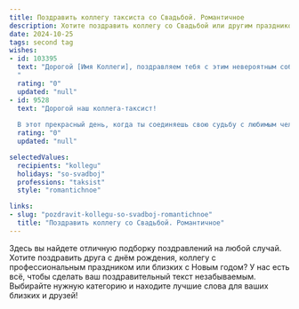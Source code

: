 ```yaml
---
title: Поздравить коллегу таксиста со Свадьбой. Романтичное
description: Хотите поздравить коллегу со Свадьбой или другим праздником? Наш ИИ создаст незабываемое поздравление, а вы обязательно выделитесь среди других.  
date: 2024-10-25
tags: second tag
wishes:
- id: 103395
  text: "Дорогой [Имя Коллеги], поздравляем тебя с этим невероятным событием – твоей свадьбой! Пусть ваша жизнь вместе будет такой же яркой и увлекательной, как ночной город, который ты так хорошо знаешь. Желаем вам бесконечной любви, счастья, взаимного уважения и долгих лет семейного благополучия. Пусть ваша дорога жизни будет ровной и гладкой, без неожиданных поворотов и пробок, только с приятными остановками и захватывающими видами.  Горько!
  "
  rating: "0"
  updated: "null"
- id: 9528
  text: "Дорогой наш коллега-таксист!
  
  В этот прекрасный день, когда ты соединяешь свою судьбу с любимым человеком, нам всем хочется пожелать вам семейного счастья и любви на долгие годы! Пусть ваша совместная дорога будет такой же гладкой и ровной, как асфальт под колесами твоего такси. Пусть в вашей жизни не будет пробок и задержек, а только зеленый свет и благополучие. Желаем вам всегда поддерживать друг друга, быть опорой и надежным плечом. Пусть ваш дом будет полон радости и смеха, а ваша любовь лишь крепнет с каждым годом. Поздравляем!"
  rating: "0"
  updated: "null"

selectedValues:
  recipients: "kollegu"
  holidays: "so-svadboj"
  professions: "taksist"
  style: "romantichnoe"

links:
- slug: "pozdravit-kollegu-so-svadboj-romantichnoe"
  title: "Поздравить коллегу со Свадьбой. Романтичное"
---
```


Здесь вы найдете отличную подборку поздравлений на любой случай.
Хотите поздравить друга с днём рождения, коллегу с профессиональным праздником или близких с Новым годом? У нас есть всё, чтобы сделать ваш поздравительный текст незабываемым. Выбирайте нужную категорию и находите лучшие слова для ваших близких и друзей!

